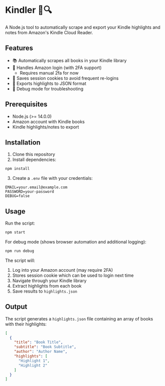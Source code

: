 # Kindler 📖🔍

A Node.js tool to automatically scrape and export your Kindle highlights and notes from Amazon's Kindle Cloud Reader.

## Features

- 📚 Automatically scrapes all books in your Kindle library
- 🔐 Handles Amazon login (with 2FA support)
  - Requires manual 2fa for now
- 🍪 Saves session cookies to avoid frequent re-logins
- 📝 Exports highlights to JSON format
- 🐛 Debug mode for troubleshooting

## Prerequisites

- Node.js (>= 14.0.0)
- Amazon account with Kindle books
- Kindle highlights/notes to export

## Installation

1. Clone this repository
2. Install dependencies:
```bash
npm install
```
3. Create a `.env` file with your credentials:
```properties
EMAIL=your.email@example.com
PASSWORD=your-password
DEBUG=false
```

## Usage

Run the script:

```bash
npm start
```

For debug mode (shows browser automation and additional logging):

```bash
npm run debug
```

The script will:

1. Log into your Amazon account (may require 2FA)
2. Stores session cookie which can be used to login next time
3. Navigate through your Kindle library
4. Extract highlights from each book
5. Save results to `highlights.json`

## Output

The script generates a `highlights.json` file containing an array of books with their highlights:

```json
[
  {
    "title": "Book Title",
    "subtitle": "Book Subtitle",
    "author": "Author Name",
    "highlights": [
      "Highlight 1",
      "Highlight 2"
    ]
  }
]
```
